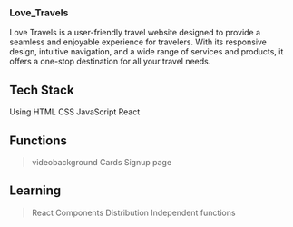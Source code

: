 ### Love_Travels

Love Travels is a user-friendly travel website designed to provide a seamless and enjoyable experience for travelers. With its responsive design, intuitive navigation, and a wide range of services and products, it offers a one-stop destination for all your travel needs.

## Tech Stack

Using HTML CSS JavaScript React

## Functions
> videobackground
> Cards
> Signup page

## Learning 
> React Components Distribution
> Independent functions

